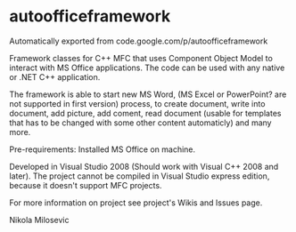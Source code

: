 # autoofficeframework
Automatically exported from code.google.com/p/autoofficeframework

Framework classes for C++ MFC that uses Component Object Model to interact with MS Office applications. The code can be used with any native or .NET C++ application.

The framework is able to start new MS Word, (MS Excel or PowerPoint? are not supported in first version) process, to create document, write into document, add picture, add coment, read document (usable for templates that has to be changed with some other content automaticly) and many more.

Pre-requirements: Installed MS Office on machine.

Developed in Visual Studio 2008 (Should work with Visual C++ 2008 and later). The project cannot be compiled in Visual Studio express edition, because it doesn't support MFC projects.

For more information on project see project's Wikis and Issues page.

Nikola Milosevic
